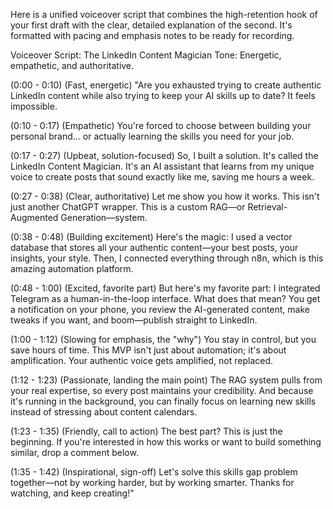 Here is a unified voiceover script that combines the high-retention hook of your first draft with the clear, detailed explanation of the second. It's formatted with pacing and emphasis notes to be ready for recording.

Voiceover Script: The LinkedIn Content Magician
Tone: Energetic, empathetic, and authoritative.

(0:00 - 0:10) (Fast, energetic) "Are you exhausted trying to create authentic LinkedIn content while also trying to keep your AI skills up to date? It feels impossible.

(0:10 - 0:17) (Empathetic) You're forced to choose between building your personal brand... or actually learning the skills you need for your job.

(0:17 - 0:27) (Upbeat, solution-focused) So, I built a solution. It's called the LinkedIn Content Magician. It's an AI assistant that learns from my unique voice to create posts that sound exactly like me, saving me hours a week.

(0:27 - 0:38) (Clear, authoritative) Let me show you how it works. This isn't just another ChatGPT wrapper. This is a custom RAG—or Retrieval-Augmented Generation—system.

(0:38 - 0:48) (Building excitement) Here's the magic: I used a vector database that stores all your authentic content—your best posts, your insights, your style. Then, I connected everything through n8n, which is this amazing automation platform.

(0:48 - 1:00) (Excited, favorite part) But here's my favorite part: I integrated Telegram as a human-in-the-loop interface. What does that mean? You get a notification on your phone, you review the AI-generated content, make tweaks if you want, and boom—publish straight to LinkedIn.

(1:00 - 1:12) (Slowing for emphasis, the "why") You stay in control, but you save hours of time. This MVP isn't just about automation; it's about amplification. Your authentic voice gets amplified, not replaced.

(1:12 - 1:23) (Passionate, landing the main point) The RAG system pulls from your real expertise, so every post maintains your credibility. And because it's running in the background, you can finally focus on learning new skills instead of stressing about content calendars.

(1:23 - 1:35) (Friendly, call to action) The best part? This is just the beginning. If you're interested in how this works or want to build something similar, drop a comment below.

(1:35 - 1:42) (Inspirational, sign-off) Let's solve this skills gap problem together—not by working harder, but by working smarter. Thanks for watching, and keep creating!"